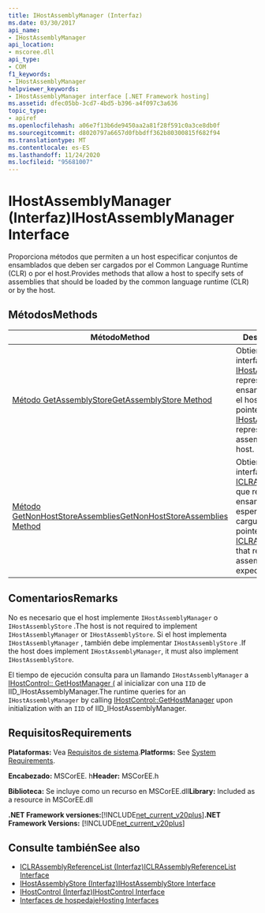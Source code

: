 ```yaml
---
title: IHostAssemblyManager (Interfaz)
ms.date: 03/30/2017
api_name:
- IHostAssemblyManager
api_location:
- mscoree.dll
api_type:
- COM
f1_keywords:
- IHostAssemblyManager
helpviewer_keywords:
- IHostAssemblyManager interface [.NET Framework hosting]
ms.assetid: dfec05bb-3cd7-4bd5-b396-a4f097c3a636
topic_type:
- apiref
ms.openlocfilehash: a06e7f13b6de9450aa2a81f28f591c0a3ce8db0f
ms.sourcegitcommit: d8020797a6657d0fbbdff362b80300815f682f94
ms.translationtype: MT
ms.contentlocale: es-ES
ms.lasthandoff: 11/24/2020
ms.locfileid: "95681007"
---
```

# <a name="ihostassemblymanager-interface"></a><span data-ttu-id="bb6c2-102">IHostAssemblyManager (Interfaz)</span><span class="sxs-lookup"><span data-stu-id="bb6c2-102">IHostAssemblyManager Interface</span></span>

<span data-ttu-id="bb6c2-103">Proporciona métodos que permiten a un host especificar conjuntos de ensamblados que deben ser cargados por el Common Language Runtime (CLR) o por el host.</span><span class="sxs-lookup"><span data-stu-id="bb6c2-103">Provides methods that allow a host to specify sets of assemblies that should be loaded by the common language runtime (CLR) or by the host.</span></span>  
  
## <a name="methods"></a><span data-ttu-id="bb6c2-104">Métodos</span><span class="sxs-lookup"><span data-stu-id="bb6c2-104">Methods</span></span>  
  
|<span data-ttu-id="bb6c2-105">Método</span><span class="sxs-lookup"><span data-stu-id="bb6c2-105">Method</span></span>|<span data-ttu-id="bb6c2-106">Descripción</span><span class="sxs-lookup"><span data-stu-id="bb6c2-106">Description</span></span>|  
|------------|-----------------|  
|[<span data-ttu-id="bb6c2-107">Método GetAssemblyStore</span><span class="sxs-lookup"><span data-stu-id="bb6c2-107">GetAssemblyStore Method</span></span>](ihostassemblymanager-getassemblystore-method.md)|<span data-ttu-id="bb6c2-108">Obtiene un puntero de interfaz a un [IHostAssemblyStore](ihostassemblystore-interface.md) que representa la lista de ensamblados cargados por el host.</span><span class="sxs-lookup"><span data-stu-id="bb6c2-108">Gets an interface pointer to an [IHostAssemblyStore](ihostassemblystore-interface.md) that represents the list of assemblies loaded by the host.</span></span>|  
|[<span data-ttu-id="bb6c2-109">Método GetNonHostStoreAssemblies</span><span class="sxs-lookup"><span data-stu-id="bb6c2-109">GetNonHostStoreAssemblies Method</span></span>](ihostassemblymanager-getnonhoststoreassemblies-method.md)|<span data-ttu-id="bb6c2-110">Obtiene un puntero de interfaz a un [ICLRAssemblyReferenceList](iclrassemblyreferencelist-interface.md) que representa la lista de ensamblados que el host espera que el CLR cargue.</span><span class="sxs-lookup"><span data-stu-id="bb6c2-110">Gets an interface pointer to an [ICLRAssemblyReferenceList](iclrassemblyreferencelist-interface.md) that represents the list of assemblies that the host expects the CLR to load.</span></span>|  
  
## <a name="remarks"></a><span data-ttu-id="bb6c2-111">Comentarios</span><span class="sxs-lookup"><span data-stu-id="bb6c2-111">Remarks</span></span>  

 <span data-ttu-id="bb6c2-112">No es necesario que el host implemente `IHostAssemblyManager` o `IHostAssemblyStore` .</span><span class="sxs-lookup"><span data-stu-id="bb6c2-112">The host is not required to implement `IHostAssemblyManager` or `IHostAssemblyStore`.</span></span> <span data-ttu-id="bb6c2-113">Si el host implementa `IHostAssemblyManager` , también debe implementar `IHostAssemblyStore` .</span><span class="sxs-lookup"><span data-stu-id="bb6c2-113">If the host does implement `IHostAssemblyManager`, it must also implement `IHostAssemblyStore`.</span></span>  
  
 <span data-ttu-id="bb6c2-114">El tiempo de ejecución consulta para un llamando `IHostAssemblyManager` a [IHostControl:: GetHostManager (](ihostcontrol-gethostmanager-method.md) al inicializar con una `IID` de IID_IHostAssemblyManager.</span><span class="sxs-lookup"><span data-stu-id="bb6c2-114">The runtime queries for an `IHostAssemblyManager` by calling [IHostControl::GetHostManager](ihostcontrol-gethostmanager-method.md) upon initialization with an `IID` of IID_IHostAssemblyManager.</span></span>  
  
## <a name="requirements"></a><span data-ttu-id="bb6c2-115">Requisitos</span><span class="sxs-lookup"><span data-stu-id="bb6c2-115">Requirements</span></span>  

 <span data-ttu-id="bb6c2-116">**Plataformas:** Vea [Requisitos de sistema](../../get-started/system-requirements.md).</span><span class="sxs-lookup"><span data-stu-id="bb6c2-116">**Platforms:** See [System Requirements](../../get-started/system-requirements.md).</span></span>  
  
 <span data-ttu-id="bb6c2-117">**Encabezado:** MSCorEE. h</span><span class="sxs-lookup"><span data-stu-id="bb6c2-117">**Header:** MSCorEE.h</span></span>  
  
 <span data-ttu-id="bb6c2-118">**Biblioteca:** Se incluye como un recurso en MSCorEE.dll</span><span class="sxs-lookup"><span data-stu-id="bb6c2-118">**Library:** Included as a resource in MSCorEE.dll</span></span>  
  
 <span data-ttu-id="bb6c2-119">**.NET Framework versiones:**[!INCLUDE[net_current_v20plus](../../../../includes/net-current-v20plus-md.md)]</span><span class="sxs-lookup"><span data-stu-id="bb6c2-119">**.NET Framework Versions:** [!INCLUDE[net_current_v20plus](../../../../includes/net-current-v20plus-md.md)]</span></span>  
  
## <a name="see-also"></a><span data-ttu-id="bb6c2-120">Consulte también</span><span class="sxs-lookup"><span data-stu-id="bb6c2-120">See also</span></span>

- [<span data-ttu-id="bb6c2-121">ICLRAssemblyReferenceList (Interfaz)</span><span class="sxs-lookup"><span data-stu-id="bb6c2-121">ICLRAssemblyReferenceList Interface</span></span>](iclrassemblyreferencelist-interface.md)
- [<span data-ttu-id="bb6c2-122">IHostAssemblyStore (Interfaz)</span><span class="sxs-lookup"><span data-stu-id="bb6c2-122">IHostAssemblyStore Interface</span></span>](ihostassemblystore-interface.md)
- [<span data-ttu-id="bb6c2-123">IHostControl (Interfaz)</span><span class="sxs-lookup"><span data-stu-id="bb6c2-123">IHostControl Interface</span></span>](ihostcontrol-interface.md)
- [<span data-ttu-id="bb6c2-124">Interfaces de hospedaje</span><span class="sxs-lookup"><span data-stu-id="bb6c2-124">Hosting Interfaces</span></span>](hosting-interfaces.md)
